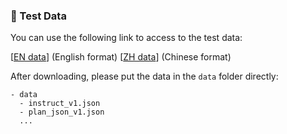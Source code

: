 ### 💾 Test Data

You can use the following link to access to the test data:

[[EN data](https://drive.google.com/file/d/1ebR6WCCbS9-u2x7mWpWy8wV_Gb6ltgpi/view?usp=sharing)] (English format) [[ZH data](https://drive.google.com/file/d/1z25duwZAnBrPN5jYu9-8RMvfqnwPByKV/view?usp=sharing)] (Chinese format)

After downloading, please put the data in the `data` folder directly:
```
- data
  - instruct_v1.json
  - plan_json_v1.json
  ...
```